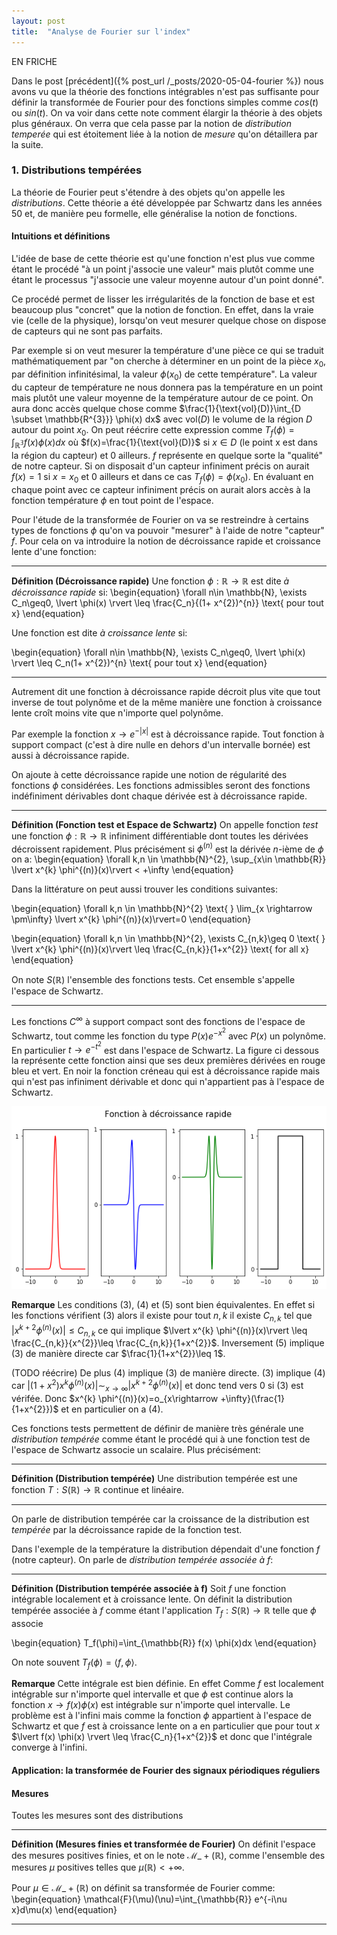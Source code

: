 ```yaml
---
layout: post
title:  "Analyse de Fourier sur l'index"
---
```


EN FRICHE

Dans le post [précédent]({% post_url /_posts/2020-05-04-fourier %}) nous avons vu que la théorie des fonctions intégrables n'est pas suffisante pour définir la transformée de Fourier pour des fonctions simples comme $cos(t)$ ou $sin(t)$. On va voir dans cette note comment élargir la théorie à des objets plus généraux. On verra que cela passe par la notion de *distribution temperée* qui est étoitement liée à la notion de *mesure* qu'on détaillera par la suite.

### 1. Distributions tempérées

La théorie de Fourier peut s'étendre à des objets qu'on appelle les *distributions*. Cette théorie a été développée par Schwartz dans les années 50 et, de manière peu formelle, elle généralise la notion de fonctions. 

#### Intuitions et définitions

L'idée de base de cette théorie est qu'une fonction n'est plus vue comme étant le procédé "à un point j'associe une valeur" mais plutôt comme une étant le processus "j'associe une valeur moyenne autour d'un point donné". 

Ce procédé permet de lisser les irrégularités de la fonction de base et est beaucoup plus "concret" que la notion de fonction. En effet, dans la vraie vie (celle de la physique), lorsqu'on veut mesurer quelque chose  on dispose de capteurs qui ne sont pas parfaits. 

Par exemple si on veut mesurer la température d'une pièce ce qui se traduit mathématiquement par "on cherche à déterminer en un point de la pièce $x_0$, par définition infinitésimal, la valeur $\phi(x_0)$ de cette température". La valeur du capteur de température ne nous donnera pas la température en un point mais plutôt une valeur moyenne de la température autour de ce point. On aura donc accès quelque chose comme $\frac{1}{\text{vol}(D)}\int_{D \subset \mathbb{R^{3}}} \phi(x) dx$ avec $\text{vol}(D)$ le volume de la région $D$ autour du point $x_0$. On peut réécrire cette expression comme $T_f(\phi)=\int_{\mathbb{R^{3}}} f(x) \phi(x)dx$ où $f(x)=\frac{1}{\text{vol}(D)}$ si $x \in D$ (le point x est dans la région du capteur) et $0$ ailleurs. $f$ représente en quelque sorte la "qualité" de notre capteur. Si on disposait d'un capteur infiniment précis on aurait $f(x)=1$ si $x=x_0$ et $0$ ailleurs et dans ce cas $T_f(\phi)=\phi(x_0)$. En évaluant en chaque point avec ce capteur infiniment précis on aurait alors accès à la fonction température $\phi$ en tout point de l'espace. 

Pour l'étude de la transformée de Fourier on va se restreindre à certains types de fonctions $\phi$ qu'on va pouvoir "mesurer" à l'aide de notre "capteur" $f$. Pour cela on va introduire la notion de décroissance rapide et croissance lente d'une fonction: 


--- 
**Définition (Décroissance rapide)**
Une fonction $\phi: \mathbb{R} \rightarrow \mathbb{R}$ est dite *à décroissance rapide* si:
\begin{equation}
\forall n\in \mathbb{N}, \exists C_n\geq0,  \lvert \phi(x) \rvert \leq \frac{C_n}{(1+ x^{2})^{n}} \text{ pour tout x}
\end{equation}

Une fonction est dite *à croissance lente* si:

\begin{equation}
\forall n\in \mathbb{N}, \exists C_n\geq0,  \lvert \phi(x) \rvert \leq C_n(1+ x^{2})^{n} \text{ pour tout x}
\end{equation}

---

Autrement dit une fonction à décroissance rapide décroit plus vite que tout inverse de tout polynôme et de la même manière une fonction à croissance lente croît moins vite que n'importe quel polynôme.

Par exemple la fonction $x\rightarrow e^{-\lvert x\rvert}$ est à décroissance rapide. Tout fonction à support compact (c'est à dire nulle en dehors d'un intervalle bornée) est aussi à décroissance rapide. 


On ajoute à cette décroissance rapide une notion de régularité des fonctions $\phi$ considérées. Les fonctions admissibles seront des fonctions indéfiniment dérivables dont chaque dérivée est à décroissance rapide.

--- 
**Définition (Fonction test et Espace de Schwartz)**
On appelle fonction *test* une fonction $\phi: \mathbb{R} \rightarrow \mathbb{R}$ infiniment différentiable dont toutes les dérivées décroissent rapidement. Plus précisément si $\phi^{(n)}$ est la dérivée $n$-ième de $\phi$ on a:
\begin{equation}
\forall k,n \in \mathbb{N}^{2}, \sup_{x\in \mathbb{R}} \lvert x^{k} \phi^{(n)}(x)\rvert < +\infty
\end{equation}

Dans la littérature on peut aussi trouver les conditions suivantes:

\begin{equation}
\forall k,n \in \mathbb{N}^{2} \text{ } \lim_{x \rightarrow \pm\infty} \lvert x^{k} \phi^{(n)}(x)\rvert=0
\end{equation}

\begin{equation}
\forall k,n \in \mathbb{N}^{2}, \exists C_{n,k}\geq 0 \text{ } \lvert x^{k} \phi^{(n)}(x)\rvert \leq \frac{C_{n,k}}{1+x^{2}} \text{ for all x}
\end{equation}


On note $S(\mathbb{R})$ l'ensemble des fonctions tests. Cet ensemble s'appelle l'espace de Schwartz.

--- 

Les fonctions $C^{\infty}$ à support compact sont des fonctions de l'espace de Schwartz, tout comme les fonction du type $P(x)e^{-x^{2}}$ avec $P(x)$ un polynôme. En particulier $t\rightarrow e^{-t^{2}}$ est dans l'espace de Schwartz. La figure ci dessous la représente cette fonction ainsi que ses deux premières dérivées en rouge bleu et vert. En noir la fonction créneau qui est à décroissance rapide mais qui n'est pas infiniment dérivable et donc qui n'appartient pas à l'espace de Schwartz.   

<p align="center"> 
<img src="/materials/Schwartz.png">
</p>


**Remarque** Les conditions (3), (4) et (5) sont bien équivalentes. En effet si les fonctions vérifient (3) alors il existe pour tout $n,k$ il existe $C_{n,k}$ tel que $\lvert x^{k+2} \phi^{(n)}(x)\rvert \leq C_{n,k}$ ce qui implique $\lvert x^{k} \phi^{(n)}(x)\rvert \leq \frac{C_{n,k}}{x^{2}}\leq \frac{C_{n,k}}{1+x^{2}}$. Inversement (5) implique (3) de manière directe car $\frac{1}{1+x^{2}}\leq 1$. 

(TODO réécrire) De plus (4) implique (3) de manière directe. (3) implique (4) car $\lvert (1+x^{2})x^{k} \phi^{(n)}(x) \rvert\sim_{x\rightarrow \infty} \lvert x^{k+2}\phi^{(n)}(x) \rvert$ et donc tend vers 0 si (3) est vérifée. Donc $x^{k} \phi^{(n)}(x)=o_{x\rightarrow +\infty}(\frac{1}{1+x^{2}})$ et en particulier on a (4). 

Ces fonctions tests permettent de définir de manière très générale une *distribution tempérée* comme étant le procédé qui à une fonction test de l'espace de Schwartz associe un scalaire. Plus précisément:

--- 
**Définition (Distribution tempérée)**
Une distribution tempérée est une fonction $T: S(\mathbb{R}) \rightarrow \mathbb{R}$ continue et linéaire.

---

On parle de distribution tempérée car la croissance de la distribution est *tempérée* par la décroissance rapide de la fonction test.  

Dans l'exemple de la température la distribution dépendait d'une fonction $f$ (notre capteur). On parle de *distribution tempérée associée à f*:

--- 
**Définition (Distribution tempérée associée à f)**
Soit $f$ une fonction intégrable localement et à croissance lente. On définit la distribution tempérée associée à $f$ comme étant l'application $T_f: S(\mathbb{R}) \rightarrow \mathbb{R}$ telle que $\phi$ associe 

\begin{equation}
T_f(\phi)=\int_{\mathbb{R}} f(x) \phi(x)dx
\end{equation}

On note souvent $T_f(\phi)=\langle f, \phi \rangle$.

**Remarque** Cette intégrale est bien définie. En effet Comme $f$ est localement intégrable sur n'importe quel intervalle et que $\phi$ est continue alors la fonction $x\rightarrow f(x)\phi(x)$ est intégrable sur n'importe quel intervalle. Le problème est à l'infini mais comme la fonction $\phi$ appartient à l'espace de Schwartz et que $f$ est à croissance lente on a en particulier que pour tout $x$ $\lvert f(x) \phi(x) \rvert \leq \frac{C_n}{1+x^{2}}$ et donc que l'intégrale converge à l'infini. 


#### Application: la transformée de Fourier des signaux périodiques réguliers 


#### Mesures

Toutes les mesures sont des distributions

--- 
**Définition (Mesures finies et transformée de Fourier)**
On définit l'espace des mesures positives finies, et on le note $\mathcal{M}\_{+}(\mathbb{R})$, comme l'ensemble des mesures $\mu$ positives telles que $\mu(\mathbb{R})<+\infty$. 

Pour $\mu \in \mathcal{M}\_{+}(\mathbb{R})$ on définit sa transformée de Fourier comme: 
\begin{equation}
\mathcal{F}(\mu)(\nu)=\int_{\mathbb{R}} e^{-i\nu x}d\mu(x)
\end{equation}

---

<!-- Prenons le cas de la fonction $f:t\rightarrow e^{i n \omega t}$. Cette fonction définit une mesure $\mu=f d\lambda$.

Alors $\mathcal{F}(f)(\nu)=\int_{\mathbb{R}} e^{-i \nu x}$ -->
